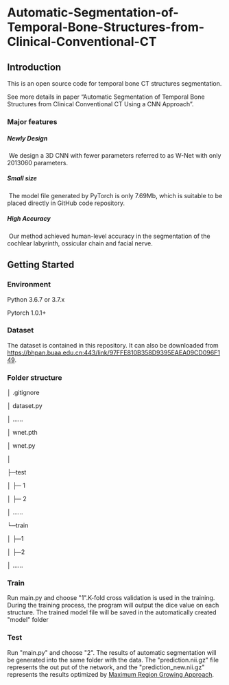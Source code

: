 # Automatic-Segmentation-of-Temporal-Bone-Structures-from-Clinical-Conventional-CT



## Introduction

This is an open source code for temporal bone CT structures segmentation.

See more details in paper “Automatic Segmentation of Temporal Bone Structures from Clinical Conventional CT Using a CNN Approach”.

### Major features

##### Newly Design

​	We design a 3D CNN with fewer parameters referred to as W-Net with only 2013060 parameters. 

##### Small size

​	The model file generated by PyTorch is only 7.69Mb, which is suitable to be placed directly in GitHub code repository.

##### High Accuracy

​	Our method achieved human-level accuracy in the segmentation of the cochlear labyrinth, ossicular chain and facial nerve.

## Getting Started

### Environment

Python 3.6.7 or 3.7.x

Pytorch 1.0.1+

### Dataset

The dataset is contained in this repository. It can also be downloaded from https://bhpan.buaa.edu.cn:443/link/97FFE810B358D9395EAEA09CD096F149.


### Folder structure

│  .gitignore

│  dataset.py

│  ......

│  wnet.pth

│  wnet.py

│

├─test

│  ├─ 1

│  ├─ 2

│  ......

└─train

│  ├─1

│  ├─2

│  ......

### Train

Run main.py and choose "1".K-fold cross validation is used in the training. During the training process, the program will output the dice value on each structure. The trained model file will be saved in the automatically created "model" folder

### Test

Run "main.py" and choose "2". The results of automatic segmentation will be generated into the same folder with the data. The "prediction.nii.gz" file represents the out put of the network, and the "prediction_new.nii.gz" represents the results optimized by [Maximum Region Growing Approach](https://github.com/Dnkii/clean-the-nii).

